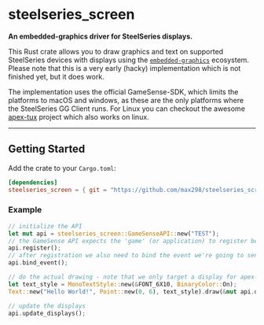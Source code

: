 # steelseries_screen

**An embedded-graphics driver for SteelSeries displays.**

This Rust crate allows you to draw graphics and text on supported SteelSeries devices with displays using the [`embedded-graphics`](https://crates.io/crates/embedded-graphics) ecosystem.
Please note that this is a very early (hacky) implementation which is not finished yet, but it does work.

The implementation uses the official GameSense-SDK, which limits the platforms to macOS and windows, as these are the only platforms where the SteelSeries GG
Client runs. For Linux you can checkout the awesome [apex-tux](https://github.com/not-jan/apex-tux) project which also works on linux.

---

## Getting Started

Add the crate to your `Cargo.toml`:

```toml
[dependencies]
steelseries_screen = { git = "https://github.com/max298/steelseries_screen" }
```

### Example
```rust
// initialize the API
let mut api = steelseries_screen::GameSenseAPI::new("TEST");
// the GameSense API expects the 'game' (or application) to register before it sends data
api.register();
// after registration we also need to bind the event we're going to send
api.bind_event();

// do the actual drawing - note that we only target a display for apex-keyboards. use `api.display_*_mut()` for other devices
let text_style = MonoTextStyle::new(&FONT_6X10, BinaryColor::On);
Text::new("Hello World!", Point::new(0, 6), text_style).draw(&mut api.display_apex_mut());

// update the displays
api.update_displays();
```
